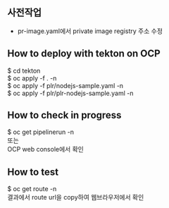 ## 사전작업
- pr-image.yaml에서 private image registry 주소 수정   

## How to deploy with tekton on OCP
$ cd tekton   
$ oc apply -f . -n <project>   
$ oc apply -f plr/nodejs-sample.yaml -n <project>   
$ oc apply -f plr/plr-nodejs-sample.yaml -n <project>   
   
## How to check in progress   
$ oc get pipelinerun -n <project>   
또는   
OCP web console에서 확인   

## How to test
$ oc get route -n <project>   
결과에서 route url을 copy하여 웹브라우저에서 확인




